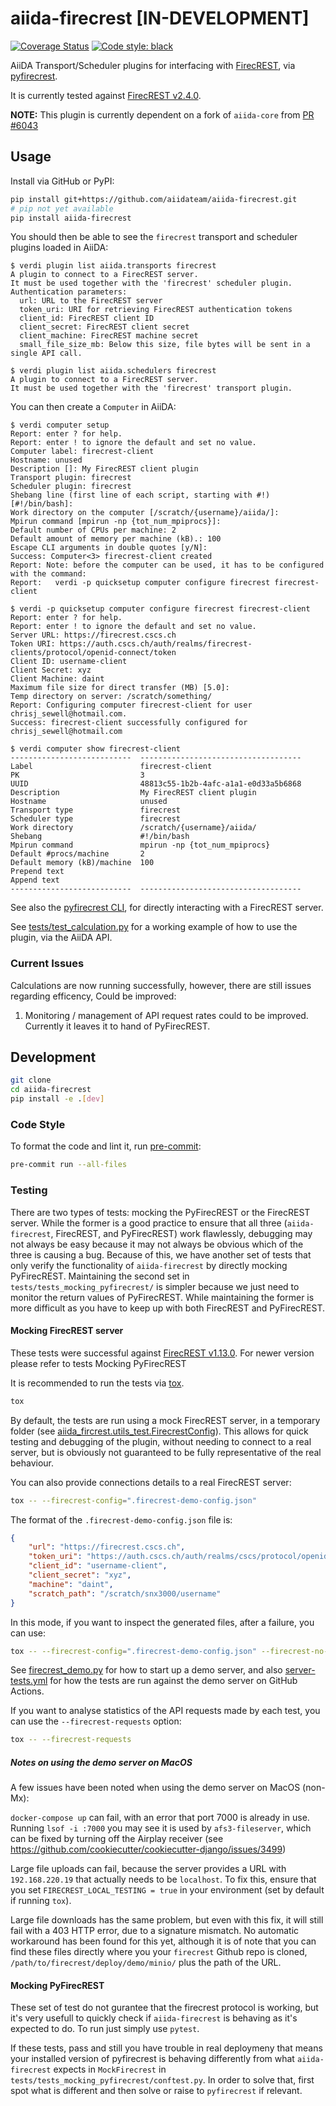 # aiida-firecrest [IN-DEVELOPMENT]

[![Coverage Status][codecov-badge]][codecov-link]
[![Code style: black][black-badge]][black-link]

AiiDA Transport/Scheduler plugins for interfacing with [FirecREST](https://products.cscs.ch/firecrest/), via [pyfirecrest](https://github.com/eth-cscs/pyfirecrest).

It is currently tested against [FirecREST v2.4.0](https://github.com/eth-cscs/firecrest/releases/tag/v2.4.0).

**NOTE:** This plugin is currently dependent on a fork of `aiida-core` from [PR #6043](https://github.com/aiidateam/aiida-core/pull/6043)

## Usage

Install via GitHub or PyPI:

```bash
pip install git+https://github.com/aiidateam/aiida-firecrest.git
# pip not yet available
pip install aiida-firecrest
```

You should then be able to see the `firecrest` transport and scheduler plugins loaded in AiiDA:

```console
$ verdi plugin list aiida.transports firecrest
A plugin to connect to a FirecREST server.
It must be used together with the 'firecrest' scheduler plugin.
Authentication parameters:
  url: URL to the FirecREST server
  token_uri: URI for retrieving FirecREST authentication tokens
  client_id: FirecREST client ID
  client_secret: FirecREST client secret
  client_machine: FirecREST machine secret
  small_file_size_mb: Below this size, file bytes will be sent in a single API call.

$ verdi plugin list aiida.schedulers firecrest
A plugin to connect to a FirecREST server.
It must be used together with the 'firecrest' transport plugin.
```

You can then create a `Computer` in AiiDA:

```console
$ verdi computer setup
Report: enter ? for help.
Report: enter ! to ignore the default and set no value.
Computer label: firecrest-client
Hostname: unused
Description []: My FirecREST client plugin
Transport plugin: firecrest
Scheduler plugin: firecrest
Shebang line (first line of each script, starting with #!) [#!/bin/bash]:
Work directory on the computer [/scratch/{username}/aiida/]:
Mpirun command [mpirun -np {tot_num_mpiprocs}]:
Default number of CPUs per machine: 2
Default amount of memory per machine (kB).: 100
Escape CLI arguments in double quotes [y/N]:
Success: Computer<3> firecrest-client created
Report: Note: before the computer can be used, it has to be configured with the command:
Report:   verdi -p quicksetup computer configure firecrest firecrest-client
```

```console
$ verdi -p quicksetup computer configure firecrest firecrest-client
Report: enter ? for help.
Report: enter ! to ignore the default and set no value.
Server URL: https://firecrest.cscs.ch
Token URI: https://auth.cscs.ch/auth/realms/firecrest-clients/protocol/openid-connect/token
Client ID: username-client
Client Secret: xyz
Client Machine: daint
Maximum file size for direct transfer (MB) [5.0]:
Temp directory on server: /scratch/something/
Report: Configuring computer firecrest-client for user chrisj_sewell@hotmail.com.
Success: firecrest-client successfully configured for chrisj_sewell@hotmail.com
```

```console
$ verdi computer show firecrest-client
---------------------------  ------------------------------------
Label                        firecrest-client
PK                           3
UUID                         48813c55-1b2b-4afc-a1a1-e0d33a5b6868
Description                  My FirecREST client plugin
Hostname                     unused
Transport type               firecrest
Scheduler type               firecrest
Work directory               /scratch/{username}/aiida/
Shebang                      #!/bin/bash
Mpirun command               mpirun -np {tot_num_mpiprocs}
Default #procs/machine       2
Default memory (kB)/machine  100
Prepend text
Append text
---------------------------  ------------------------------------
```

See also the [pyfirecrest CLI](https://github.com/eth-cscs/pyfirecrest), for directly interacting with a FirecREST server.

See [tests/test_calculation.py](tests/test_calculation.py) for a working example of how to use the plugin, via the AiiDA API.

### Current Issues

Calculations are now running successfully, however, there are still issues regarding efficency, Could be improved:

1. Monitoring / management of API request rates could to be improved. Currently it leaves it to hand of PyFirecREST.

## Development

```bash
git clone
cd aiida-firecrest
pip install -e .[dev]
```

### Code Style

To format the code and lint it, run [pre-commit](https://pre-commit.com/):

```bash
pre-commit run --all-files
```

### Testing

There are two types of tests: mocking the PyFirecREST or the FirecREST server.
While the former is a good practice to ensure that all three (`aiida-firecrest`, FirecREST, and PyFirecREST) work flawlessly, debugging may not always be easy because it may not always be obvious which of the three is causing a bug.
Because of this, we have another set of tests that only verify the functionality of `aiida-firecrest` by directly mocking PyFirecREST. Maintaining the second set in `tests/tests_mocking_pyfirecrest/` is simpler because we just need to monitor the return values of PyFirecREST​. While maintaining the former is more difficult as you have to keep up with both FirecREST and PyFirecREST.


#### Mocking FirecREST server

These tests were successful against [FirecREST v1.13.0](https://github.com/eth-cscs/firecrest/releases/tag/v1.13.0).
For newer version please refer to tests Mocking PyFirecREST

It is recommended to run the tests via [tox](https://tox.readthedocs.io/en/latest/).

```bash
tox
```

By default, the tests are run using a mock FirecREST server, in a temporary folder
(see [aiida_fircrest.utils_test.FirecrestConfig](aiida_firecrest/utils_test.py)).
This allows for quick testing and debugging of the plugin, without needing to connect to a real server,
but is obviously not guaranteed to be fully representative of the real behaviour.

You can also provide connections details to a real FirecREST server:

```bash
tox -- --firecrest-config=".firecrest-demo-config.json"
```

The format of the `.firecrest-demo-config.json` file is:

```json
{
    "url": "https://firecrest.cscs.ch",
    "token_uri": "https://auth.cscs.ch/auth/realms/cscs/protocol/openid-connect/token",
    "client_id": "username-client",
    "client_secret": "xyz",
    "machine": "daint",
    "scratch_path": "/scratch/snx3000/username"
}
```

In this mode, if you want to inspect the generated files, after a failure, you can use:

```bash
tox -- --firecrest-config=".firecrest-demo-config.json" --firecrest-no-clean
```

See [firecrest_demo.py](firecrest_demo.py) for how to start up a demo server,
and also [server-tests.yml](.github/workflows/server-tests.yml) for how the tests are run against the demo server on GitHub Actions.

If you want to analyse statistics of the API requests made by each test,
you can use the `--firecrest-requests` option:

```bash
tox -- --firecrest-requests
```

##### Notes on using the demo server on MacOS

A few issues have been noted when using the demo server on MacOS (non-Mx):

`docker-compose up` can fail, with an error that port 7000 is already in use.
Running `lsof -i :7000` you may see it is used by `afs3-fileserver`,
which can be fixed by turning off the Airplay receiver
(see <https://github.com/cookiecutter/cookiecutter-django/issues/3499>)

Large file uploads can fail, because the server provides a URL with ``192.168.220.19`` that actually needs to be ``localhost``.
To fix this, ensure that you set `FIRECREST_LOCAL_TESTING = true` in your environment
(set by default if running `tox`).

Large file downloads has the same problem, but even with this fix, it will still fail with a 403 HTTP error, due to a signature mismatch.
No automatic workaround has been found for this yet,
although it is of note that you can find these files directly where you your `firecrest` Github repo is cloned, `/path/to/firecrest/deploy/demo/minio/` plus the path of the URL.

[codecov-badge]: https://codecov.io/gh/aiidateam/aiida-firecrest/branch/main/graph/badge.svg
[codecov-link]: https://codecov.io/gh/aiidateam/aiida-firecrest
[black-badge]: https://img.shields.io/badge/code%20style-black-000000.svg
[black-link]: https://github.com/ambv/black



#### Mocking PyFirecREST

These set of test do not gurantee that the firecrest protocol is working, but it's very usefull to quickly check if `aiida-firecrest` is behaving as it's expected to do. To run just simply use `pytest`.


If these tests, pass and still you have trouble in real deploymeny that means your installed version of pyfirecrest is behaving differently from what `aiida-firecrest` expects in `MockFirecrest` in `tests/tests_mocking_pyfirecrest/conftest.py`.
In order to solve that, first spot what is different and then solve or raise to `pyfirecrest` if relevant.
